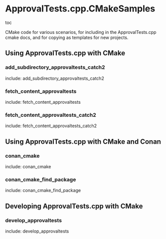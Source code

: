 # ApprovalTests.cpp.CMakeSamples

toc

CMake code for various scenarios, for including in the ApprovalTests.cpp cmake docs, and for copying as templates for new projects.  

## Using ApprovalTests.cpp with CMake

### add_subdirectory_approvaltests_catch2

include: add_subdirectory_approvaltests_catch2

### fetch_content_approvaltests

include: fetch_content_approvaltests

### fetch_content_approvaltests_catch2

include: fetch_content_approvaltests_catch2

## Using ApprovalTests.cpp with CMake and Conan

### conan_cmake

include: conan_cmake

### conan_cmake_find_package

include: conan_cmake_find_package

## Developing ApprovalTests.cpp with CMake

### develop_approvaltests

include: develop_approvaltests


